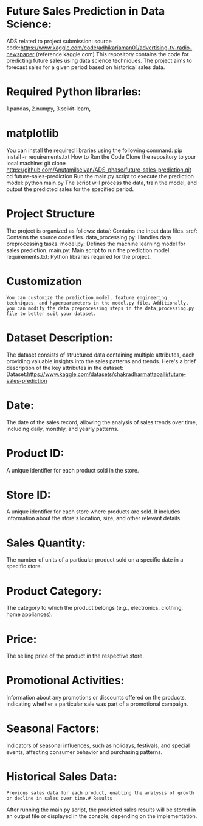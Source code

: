 # Future Sales Prediction in Data Science: 
ADS related to project submission:
source code:https://www.kaggle.com/code/adhikariaman01/advertising-tv-radio-newspaper (reference kaggle.com)
   This repository contains the code for predicting future sales using data science techniques. The project aims to forecast sales for a given period based on historical sales data.
# Required Python libraries: 
 1.pandas,
 2.numpy, 
 3.scikit-learn,
 # matplotlib
 You can install the required libraries using the following command:
 pip install -r requirements.txt
How to Run the Code
Clone the repository to your local machine:
git clone https://github.com/Anutamilselvan/ADS_phase/future-sales-prediction.git
cd future-sales-prediction
Run the main.py script to execute the prediction model:
python main.py
The script will process the data, train the model, and output the predicted sales for the specified period.
# Project Structure
The project is organized as follows:
 data/: Contains the input data files.
 src/: Contains the source code files.
 data_processing.py: Handles data preprocessing tasks.
 model.py: Defines the machine learning model for sales prediction.
 main.py: Main script to run the prediction model.
requirements.txt:  Python libraries required for the project.
# Customization
    You can customize the prediction model, feature engineering techniques, and hyperparameters in the model.py file. Additionally, you can modify the data preprocessing steps in the data_processing.py file to better suit your dataset.
# Dataset Description:
   The dataset consists of structured data containing multiple attributes, each providing valuable insights into the sales patterns and trends. Here's a brief description of the key attributes in the dataset:
Dataset:https://www.kaggle.com/datasets/chakradharmattapalli/future-sales-prediction
# Date: 
   The date of the sales record, allowing the analysis of sales trends over time, including daily, monthly, and yearly patterns.
# Product ID:
   A unique identifier for each product sold in the store.
# Store ID:
   A unique identifier for each store where products are sold. It includes information about the store's location, size, and other relevant details.
# Sales Quantity:
   The number of units of a particular product sold on a specific date in a specific store.
# Product Category:
  The category to which the product belongs (e.g., electronics, clothing, home appliances).
# Price: 
   The selling price of the product in the respective store.
# Promotional Activities:
   Information about any promotions or discounts offered on the products, indicating whether a particular sale was part of a promotional campaign.
# Seasonal Factors:
   Indicators of seasonal influences, such as holidays, festivals, and special events, affecting consumer behavior and purchasing patterns.
# Historical Sales Data: 
    Previous sales data for each product, enabling the analysis of growth or decline in sales over time.# Results
   After running the main.py script, the predicted sales results will be stored in an output file or displayed in the console, depending on the implementation. 
